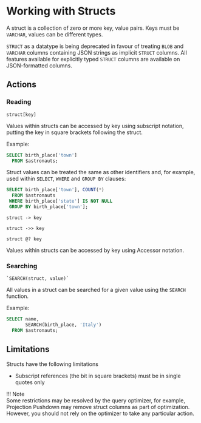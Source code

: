 # Working with Structs

A struct is a collection of zero or more key, value pairs. Keys must be `VARCHAR`, values can be different types.

`STRUCT` as a datatype is being deprecated in favour of treating `BLOB` and `VARCHAR` columns containing JSON strings as implicit `STRUCT` columns. All features available for explicitly typed `STRUCT` columns are available on JSON-formatted columns.

## Actions

### Reading

~~~
struct[key]
~~~

Values within structs can be accessed by key using subscript notation, putting the key in square brackets following the struct.

Example:

~~~sql
SELECT birth_place['town']
  FROM $astronauts;
~~~

Struct values can be treated the same as other identifiers and, for example, used within `SELECT`, `WHERE` and `GROUP BY` clauses:

~~~sql
SELECT birth_place['town'], COUNT(*)
  FROM $astronauts
 WHERE birth_place['state'] IS NOT NULL
 GROUP BY birth_place['town'];
~~~

~~~
struct -> key
~~~

~~~
struct ->> key
~~~

~~~
struct @? key
~~~

Values within structs can be accessed by key using Accessor notation.

### Searching

~~~
`SEARCH(struct, value)`
~~~

All values in a struct can be searched for a given value using the `SEARCH` function.

Example:

~~~sql
SELECT name,
       SEARCH(birth_place, 'Italy')
  FROM $astronauts;
~~~

## Limitations

Structs have the following limitations

- Subscript references (the bit in square brackets) must be in single quotes only

!!! Note  
    Some restrictions may be resolved by the query optimizer, for example, Projection Pushdown may remove struct columns as part of optimization. However, you should not rely on the optimizer to take any particular action.